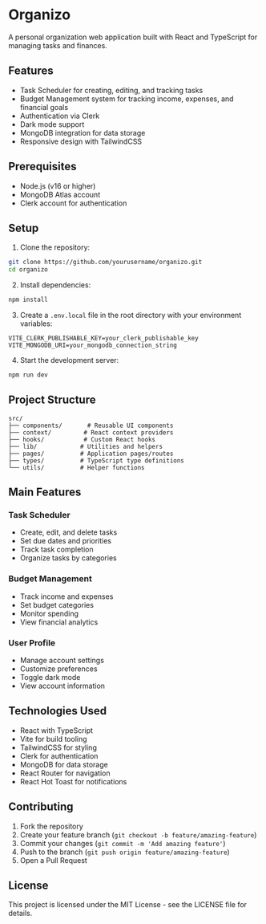 # Organizo

A personal organization web application built with React and TypeScript for managing tasks and finances.

## Features

- Task Scheduler for creating, editing, and tracking tasks
- Budget Management system for tracking income, expenses, and financial goals
- Authentication via Clerk
- Dark mode support
- MongoDB integration for data storage
- Responsive design with TailwindCSS

## Prerequisites

- Node.js (v16 or higher)
- MongoDB Atlas account
- Clerk account for authentication

## Setup

1. Clone the repository:
```bash
git clone https://github.com/yourusername/organizo.git
cd organizo
```

2. Install dependencies:
```bash
npm install
```

3. Create a `.env.local` file in the root directory with your environment variables:
```
VITE_CLERK_PUBLISHABLE_KEY=your_clerk_publishable_key
VITE_MONGODB_URI=your_mongodb_connection_string
```

4. Start the development server:
```bash
npm run dev
```

## Project Structure

```
src/
├── components/       # Reusable UI components
├── context/         # React context providers
├── hooks/           # Custom React hooks
├── lib/            # Utilities and helpers
├── pages/          # Application pages/routes
├── types/          # TypeScript type definitions
└── utils/          # Helper functions
```

## Main Features

### Task Scheduler
- Create, edit, and delete tasks
- Set due dates and priorities
- Track task completion
- Organize tasks by categories

### Budget Management
- Track income and expenses
- Set budget categories
- Monitor spending
- View financial analytics

### User Profile
- Manage account settings
- Customize preferences
- Toggle dark mode
- View account information

## Technologies Used

- React with TypeScript
- Vite for build tooling
- TailwindCSS for styling
- Clerk for authentication
- MongoDB for data storage
- React Router for navigation
- React Hot Toast for notifications

## Contributing

1. Fork the repository
2. Create your feature branch (`git checkout -b feature/amazing-feature`)
3. Commit your changes (`git commit -m 'Add amazing feature'`)
4. Push to the branch (`git push origin feature/amazing-feature`)
5. Open a Pull Request

## License

This project is licensed under the MIT License - see the LICENSE file for details.
